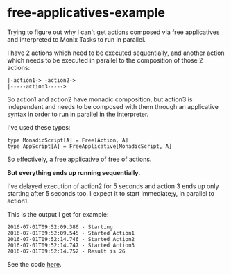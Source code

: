# free-applicatives-example

Trying to figure out why I can't get actions composed via free applicatives and interpreted to Monix Tasks to run in parallel.

I have 2 actions which need to be executed sequentially, and another action which needs to be executed in parallel to the composition of those 2 actions:

```
|-action1-> -action2->
|-----action3----->
```

So action1 and action2 have monadic composition, but action3 is independent and needs to be composed with them through an applicative syntax in order to run in parallel in the interpreter.

I've used these types:

```
type MonadicScript[A] = Free[Action, A]
type AppScript[A] = FreeApplicative[MonadicScript, A]
```

So effectively, a free applicative of free of actions.

**But everything ends up running sequentially.**

I've delayed execution of action2 for 5 seconds and action 3 ends up only starting after 5 seconds too. I expect it to start immediate;y, in parallel to action1. 

This is the output I get for example:

```
2016-07-01T09:52:09.386 - Starting
2016-07-01T09:52:09.545 - Started Action1
2016-07-01T09:52:14.746 - Started Action2
2016-07-01T09:52:14.747 - Started Action3
2016-07-01T09:52:14.752 - Result is 26
```

See the code [here](src/main/scala/Main.scala).
